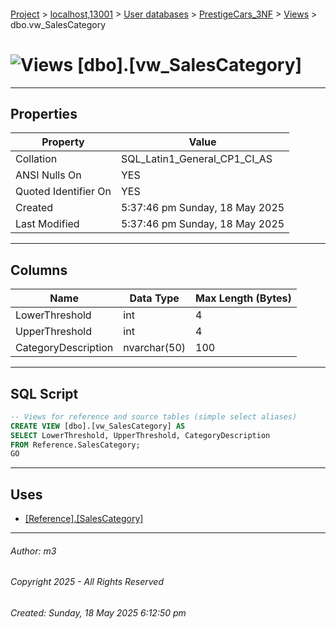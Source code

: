 #### 

[Project](../../../../index.md) > [localhost,13001](../../../index.md) > [User databases](../../index.md) > [PrestigeCars_3NF](../index.md) > [Views](Views.md) > dbo.vw_SalesCategory

# ![Views](../../../../Images/View32.png) [dbo].[vw_SalesCategory]

---

## <a name="#properties"></a>Properties

| Property | Value |
|---|---|
| Collation | SQL_Latin1_General_CP1_CI_AS |
| ANSI Nulls On | YES |
| Quoted Identifier On | YES |
| Created | 5:37:46 pm Sunday, 18 May 2025 |
| Last Modified | 5:37:46 pm Sunday, 18 May 2025 |


---

## <a name="#columns"></a>Columns

| Name | Data Type | Max Length (Bytes) |
|---|---|---|
| LowerThreshold | int | 4 |
| UpperThreshold | int | 4 |
| CategoryDescription | nvarchar(50) | 100 |


---

## <a name="#sqlscript"></a>SQL Script

```sql
-- Views for reference and source tables (simple select aliases)
CREATE VIEW [dbo].[vw_SalesCategory] AS
SELECT LowerThreshold, UpperThreshold, CategoryDescription
FROM Reference.SalesCategory;
GO

```


---

## <a name="#uses"></a>Uses

* [[Reference].[SalesCategory]](../Tables/Reference_SalesCategory.md)


---

###### Author:  m3

###### Copyright 2025 - All Rights Reserved

###### Created: Sunday, 18 May 2025 6:12:50 pm

